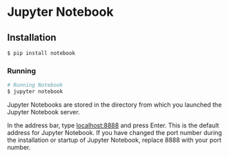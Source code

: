 # Jupyter Notebook

## Installation

```sh
$ pip install notebook
```

### Running

```sh
# Running Notebook
$ jupyter notebook
```

Jupyter Notebooks are stored in the directory from which you launched the Jupyter Notebook server.

In the address bar, type [localhost:8888](http://localhost:8888) and press Enter. This is the default address for Jupyter Notebook. If you have changed the port number during the installation or startup of Jupyter Notebook, replace 8888 with your port number.
